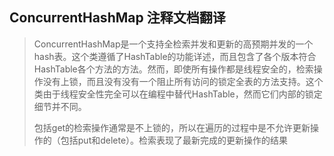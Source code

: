 ## ConcurrentHashMap 注释文档翻译

> ConcurrentHashMap是一个支持全检索并发和更新的高预期并发的一个hash表。这个类遵循了HashTable的功能详述，而且包含了各个版本符合HashTable各个方法的方法。然而，即使所有操作都是线程安全的，检索操作没有上锁，而且没有没有一个阻止所有访问的锁定全表的方法支持。这个类由于线程安全性完全可以在编程中替代HashTable，然而它们内部的锁定细节并不同。
>
>  
>
> 包括get的检索操作通常是不上锁的，所以在遍历的过程中是不允许更新操作的（包括put和delete）。检索表现了最新完成的更新操作的结果